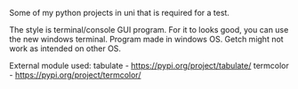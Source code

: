 Some of my python projects in uni that is required for a test.

The style is terminal/console GUI program. For it to looks good, you can use the new windows terminal.
Program made in windows OS. Getch might not work as intended on other OS. 

External module used:
tabulate - https://pypi.org/project/tabulate/
termcolor - https://pypi.org/project/termcolor/
